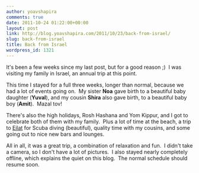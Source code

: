 ```yaml
---
author: yoavshapira
comments: true
date: 2011-10-24 01:22:00+00:00
layout: post
link: http://blog.yoavshapira.com/2011/10/23/back-from-israel/
slug: back-from-israel
title: Back from Israel
wordpress_id: 1321
---
```


It's been a few weeks since my last post, but for a good reason ;)  I was visiting my family in Israel, an annual trip at this point.  
  
This time I stayed for a full three weeks, longer than normal, because we had a lot of events going on.  My sister **Noa** gave birth to a beautiful baby daughter (**Yuval**), and my cousin **Shira** also gave birth, to a beautiful baby boy (**Amit**).  Mazal tov!  
  
There's also the high holidays, Rosh Hashana and Yom Kippur, and I got to celebrate both of them with my family.  Plus a lot of time at the beach, a trip to [Eilat](http://en.wikipedia.org/wiki/Eilat) for Scuba diving (beautiful), quality time with my cousins, and some going out to nice new bars and lounges.  
  
All in all, it was a great trip, a combination of relaxation and fun.  I didn't take a camera, so I don't have a lot of pictures.  I also stayed nearly completely offline, which explains the quiet on this blog.  The normal schedule should resume soon.  
  
  

